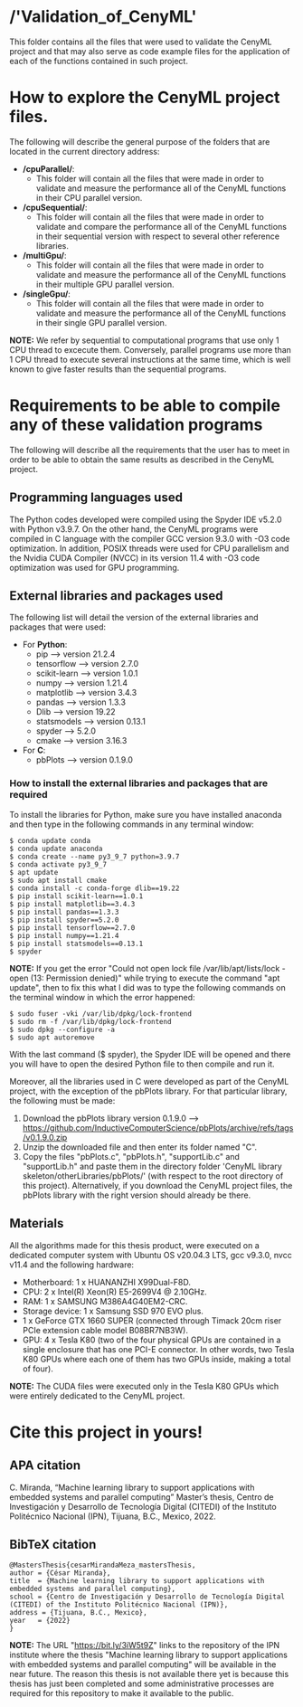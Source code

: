 # /'Validation\_of\_CenyML'
This folder contains all the files that were used to validate the CenyML project and that may also serve as code example files for the application of each of the functions contained in such project.

# How to explore the CenyML project files.
The following will describe the general purpose of the folders that are located in the current directory address:

- **/cpuParallel/**:
    - This folder will contain all the files that were made in order to validate and measure the performance all of the CenyML functions in their CPU parallel version.
- **/cpuSequential/**:
    - This folder will contain all the files that were made in order to validate and compare the performance all of the CenyML functions in their sequential version with respect to several other reference libraries.
- **/multiGpu/**:
    - This folder will contain all the files that were made in order to validate and measure the performance all of the CenyML functions in their multiple GPU parallel version.
- **/singleGpu/**:
    - This folder will contain all the files that were made in order to validate and measure the performance all of the CenyML functions in their single GPU parallel version.

**NOTE:** We refer by sequential to computational programs that use only 1 CPU thread to excecute them. Conversely, parallel programs use more than 1 CPU thread to execute several instructions at the same time, which is well known to give faster results than the sequential programs.

# Requirements to be able to compile any of these validation programs
The following will describe all the requirements that the user has to meet in order to be able to obtain the same results as described in the CenyML project.

## Programming languages used
The Python codes developed were compiled using the Spyder IDE v5.2.0 with Python v3.9.7. On the other hand, the CenyML programs were compiled in C language with the compiler GCC version 9.3.0 with -O3 code optimization. In addition, POSIX threads were used for CPU parallelism and the Nvidia CUDA Compiler (NVCC) in its version 11.4 with -O3 code optimization was used for GPU programming.

## External libraries and packages used
The following list will detail the version of the external libraries and packages that were used:

- For **Python**:
    - pip --> version 21.2.4
    - tensorflow --> version 2.7.0
    - scikit-learn --> version 1.0.1
    - numpy --> version 1.21.4
    - matplotlib --> version 3.4.3
    - pandas --> version 1.3.3
    - Dlib --> version 19.22
    - statsmodels --> version 0.13.1
    - spyder --> 5.2.0
    - cmake --> version 3.16.3
- For **C**:
    - pbPlots --> version 0.1.9.0

### How to install the external libraries and packages that are required
To install the libraries for Python, make sure you have installed anaconda and then type in the following commands in any terminal window:

```console
$ conda update conda
$ conda update anaconda
$ conda create --name py3_9_7 python=3.9.7
$ conda activate py3_9_7
$ apt update
$ sudo apt install cmake
$ conda install -c conda-forge dlib==19.22
$ pip install scikit-learn==1.0.1
$ pip install matplotlib==3.4.3
$ pip install pandas==1.3.3
$ pip install spyder==5.2.0
$ pip install tensorflow==2.7.0
$ pip install numpy==1.21.4
$ pip install statsmodels==0.13.1
$ spyder
``` 


**NOTE:** If you get the error "Could not open lock file /var/lib/apt/lists/lock - open (13: Permission denied)" while trying to execute the command "apt update", then to fix this what I did was to type the following commands on the terminal window in which the error happened:

```console
$ sudo fuser -vki /var/lib/dpkg/lock-frontend
$ sudo rm -f /var/lib/dpkg/lock-frontend
$ sudo dpkg --configure -a
$ sudo apt autoremove
``` 


With the last command ($ spyder), the Spyder IDE will be opened and there you will have to open the desired Python file to then compile and run it.

Moreover, all the libraries used in C were developed as part of the CenyML project, with the exception of the pbPlots library. For that particular library, the following must be made:

1. Download the pbPlots library version 0.1.9.0 --> https://github.com/InductiveComputerScience/pbPlots/archive/refs/tags/v0.1.9.0.zip
2. Unzip the downloaded file and then enter its folder named "C".
3. Copy the files "pbPlots.c", "pbPlots.h", "supportLib.c" and "supportLib.h" and paste them in the directory folder 'CenyML library skeleton/otherLibraries/pbPlots/' (with respect to the root directory of this project). Alternatively, if you download the CenyML project files, the pbPlots library with the right version should already be there.

## Materials
All the algorithms made for this thesis product, were executed on a dedicated computer system with Ubuntu OS v20.04.3 LTS, gcc v9.3.0, nvcc v11.4 and the following hardware:

- Motherboard: 1 x HUANANZHI X99Dual-F8D.
- CPU: 2 x Intel(R) Xeon(R) E5-2699V4 @ 2.10GHz.
- RAM: 1 x SAMSUNG M386A4G40EM2-CRC.
- Storage device: 1 x Samsung SSD 970 EVO plus.
- 1 x GeForce GTX 1660 SUPER (connected through Timack 20cm riser PCIe extension cable model B08BR7NB3W).
- GPU: 4 x Tesla K80 (two of the four physical GPUs are contained in a single enclosure that has one PCI-E connector. In other words, two Tesla K80 GPUs where each one of them has two GPUs inside, making a total of four).

**NOTE:** The CUDA files were executed only in the Tesla K80 GPUs which were entirely dedicated to the CenyML project.

# Cite this project in yours!

## APA citation
 C. Miranda, “Machine learning library to support applications with embedded systems and parallel computing” Master’s thesis, Centro de Investigación y Desarrollo de Tecnología Digital (CITEDI) of the Instituto Politécnico Nacional (IPN), Tijuana, B.C., Mexico, 2022.

## BibTeX citation
```$bibtex
@MastersThesis{cesarMirandaMeza_mastersThesis,
author = {César Miranda},
title  = {Machine learning library to support applications with embedded systems and parallel computing},
school = {Centro de Investigación y Desarrollo de Tecnología Digital (CITEDI) of the Instituto Politécnico Nacional (IPN)},
address = {Tijuana, B.C., Mexico},
year   = {2022}
}
```

**NOTE:** The URL "https://bit.ly/3iW5t9Z" links to the repository of the IPN institute where the thesis "Machine learning library to support applications with embedded systems and parallel computing" will be available in the near future. The reason this thesis is not available there yet is because this thesis has just been completed and some administrative processes are required for this repository to make it available to the public.
